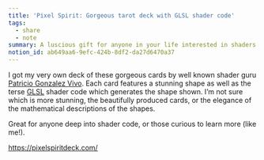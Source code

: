 ```yaml
---
title: 'Pixel Spirit: Gorgeous tarot deck with GLSL shader code'
tags:
  - share
  - note
summary: A luscious gift for anyone in your life interested in shaders. Maybe yourself?
notion_id: ab649aa6-9efc-424b-8df2-da27d6470a37
---
```

I got my very own deck of these gorgeous cards by well known shader guru [Patricio Gonzalez Vivo](http://patriciogonzalezvivo.com/). Each card features a stunning shape as well as the terse [GLSL](https://developer.mozilla.org/en-US/docs/Games/Techniques/3D_on_the_web/GLSL_Shaders) shader code which generates the shape shown. I’m not sure which is more stunning, the beautifully produced cards, or the elegance of the mathematical descriptions of the shapes.

Great for anyone deep into shader code, or those curious to learn more (like me!).

<https://pixelspiritdeck.com/>
